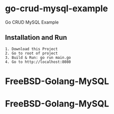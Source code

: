# go-crud-mysql-example
Go CRUD MySQL Example

## Installation and Run
```
1. Download this Project
2. Go to root of project
3. Build & Run: go run main.go
4. Go to http://localhost:8080
```
# FreeBSD-Golang-MySQL
# FreeBSD-Golang-MySQL
